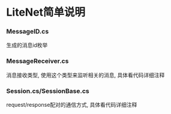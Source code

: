# LiteNet简单说明

### MessageID.cs 
生成的消息id枚举

### MessageReceiver.cs
消息接收类型, 使用这个类型来监听相关的消息, 具体看代码详细注释

### Session.cs/SessionBase.cs
request/response配对的通信方式, 具体看代码详细注释
